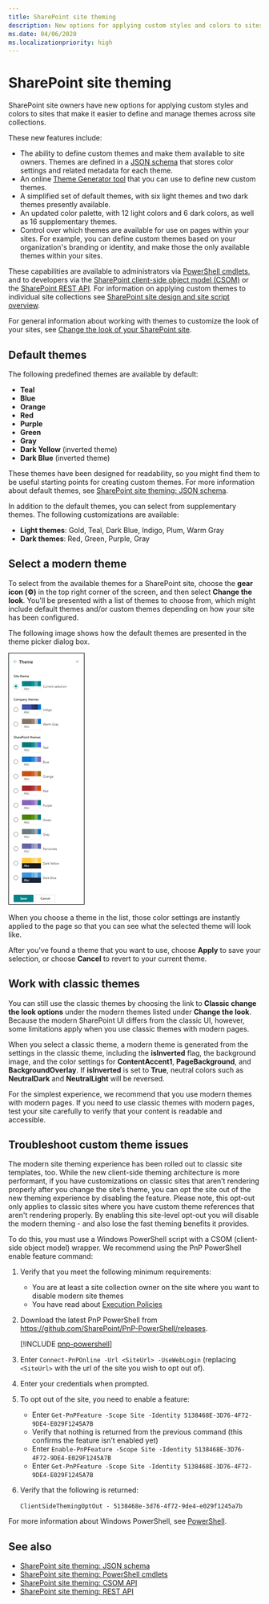 ```yaml
---
title: SharePoint site theming
description: New options for applying custom styles and colors to sites that make it easier to define and manage themes across site collections.
ms.date: 04/06/2020
ms.localizationpriority: high
---
```


# SharePoint site theming

SharePoint site owners have new options for applying custom styles and colors to sites that make it easier to define and manage themes across site collections.

These new features include:

* The ability to define custom themes and make them available to site owners. Themes are defined in a [JSON schema](sharepoint-site-theming-json-schema.md) that stores color settings and related metadata for each theme.
* An online [Theme Generator tool](https://aka.ms/themedesigner) that you can use to define new custom themes.
* A simplified set of default themes, with six light themes and two dark themes presently available.
* An updated color palette, with 12 light colors and 6 dark colors, as well as 16 supplementary themes.
* Control over which themes are available for use on pages within your sites. For example, you can define custom themes based on your organization's branding or identity, and make those the only available themes within your sites.

These capabilities are available to administrators via [PowerShell cmdlets](sharepoint-site-theming-powershell.md), and to developers via the [SharePoint client-side object model (CSOM)](sharepoint-site-theming-csom.md) or the [SharePoint REST API](sharepoint-site-theming-rest-api.md). For information on applying custom themes to individual site collections see [SharePoint site design and site script overview](../site-design-overview.md).

For general information about working with themes to customize the look of your sites, see [Change the look of your SharePoint site](https://support.office.com/article/Change-the-look-of-your-SharePoint-site-06bbadc3-6b04-4a60-9d14-894f6a170818).

## Default themes

The following predefined themes are available by default:

* __Teal__
* __Blue__
* __Orange__
* __Red__
* __Purple__
* __Green__
* __Gray__
* __Dark Yellow__ (inverted theme)
* __Dark Blue__ (inverted theme)

These themes have been designed for readability, so you might find them to be useful starting points for creating custom themes. For more information about default themes, see [SharePoint site theming: JSON schema](sharepoint-site-theming-json-schema.md).

In addition to the default themes, you can select from supplementary themes. The following customizations are available:

* __Light themes__: Gold, Teal, Dark Blue, Indigo, Plum, Warm Gray
* __Dark themes__: Red, Green, Purple, Gray

## Select a modern theme

<!-- Verify that it's okay to use the concept of "modern" themes/pages here? -->

To select from the available themes for a SharePoint site, choose the __gear icon (⚙️)__ in the top right corner of the screen, and then select __Change the look__. You'll be presented with a list of themes to choose from, which might include default themes and/or custom themes depending on how your site has been configured.

The following image shows how the default themes are presented in the theme picker dialog box.

![Image showing list of default and dark (inverted) themes](../../images/theme-defaults.png)

When you choose a theme in the list, those color settings are instantly applied to the page so that you can see what the selected theme will look like.

After you've found a theme that you want to use, choose **Apply** to save your selection, or choose **Cancel** to revert to your current theme.

## Work with classic themes

You can still use the classic themes by choosing the link to **Classic change the look options** under the modern themes listed under **Change the look**. Because the modern SharePoint UI differs from the classic UI, however, some limitations apply when you use classic themes with modern pages.

When you select a classic theme, a modern theme is generated from the settings in the classic theme, including the **isInverted** flag, the background image, and the color settings for **ContentAccent1**, **PageBackground**, and **BackgroundOverlay**. If **isInverted** is set to **True**, neutral colors such as **NeutralDark** and **NeutralLight** will be reversed.

For the simplest experience, we recommend that you use modern themes with modern pages. If you need to use classic themes with modern pages, test your site carefully to verify that your content is readable and accessible.

## Troubleshoot custom theme issues

The modern site theming experience has been rolled out to classic site templates, too. While the new client-side theming architecture is more performant, if you have customizations on classic sites that aren’t rendering properly after you change the site’s theme, you can opt the site out of the new theming experience by disabling the feature. Please note, this opt-out only applies to classic sites where you have custom theme references that aren't rendering properly. By enabling this site-level opt-out you will disable the modern theming - and also lose the fast theming benefits it provides.

To do this, you must use a Windows PowerShell script with a CSOM (client-side object model) wrapper. We recommend using the PnP PowerShell enable feature command:

1. Verify that you meet the following minimum requirements:
    * You are at least a site collection owner on the site where you want to disable modern site themes
    * You have read about [Execution Policies](https://technet.microsoft.com/library/dd347641.aspx)

2. Download the latest PnP PowerShell from https://github.com/SharePoint/PnP-PowerShell/releases.

    [!INCLUDE [pnp-powershell](../../../includes/snippets/open-source/pnp-powershell.md)]

3. Enter `Connect-PnPOnline -Url <SiteUrl> -UseWebLogin` (replacing `<SiteUrl>` with the url of the site you wish to opt out of).

4. Enter your credentials when prompted.

5. To opt out of the site, you need to enable a feature:

    * Enter `Get-PnPFeature -Scope Site -Identity 5138468E-3D76-4F72-9DE4-E029F1245A7B`
    * Verify that nothing is returned from the previous command (this confirms the feature isn’t enabled yet)
    * Enter `Enable-PnPFeature -Scope Site -Identity 5138468E-3D76-4F72-9DE4-E029F1245A7B`
    * Enter `Get-PnPFeature -Scope Site -Identity 5138468E-3D76-4F72-9DE4-E029F1245A7B`

6. Verify that the following is returned:

    `ClientSideThemingOptOut - 5138468e-3d76-4f72-9de4-e029f1245a7b`

For more information about Windows PowerShell, see [PowerShell](/powershell/scripting/overview).

## See also

* [SharePoint site theming: JSON schema](sharepoint-site-theming-json-schema.md)
* [SharePoint site theming: PowerShell cmdlets](sharepoint-site-theming-powershell.md)
* [SharePoint site theming: CSOM API](sharepoint-site-theming-csom.md)
* [SharePoint site theming: REST API](sharepoint-site-theming-rest-api.md)
